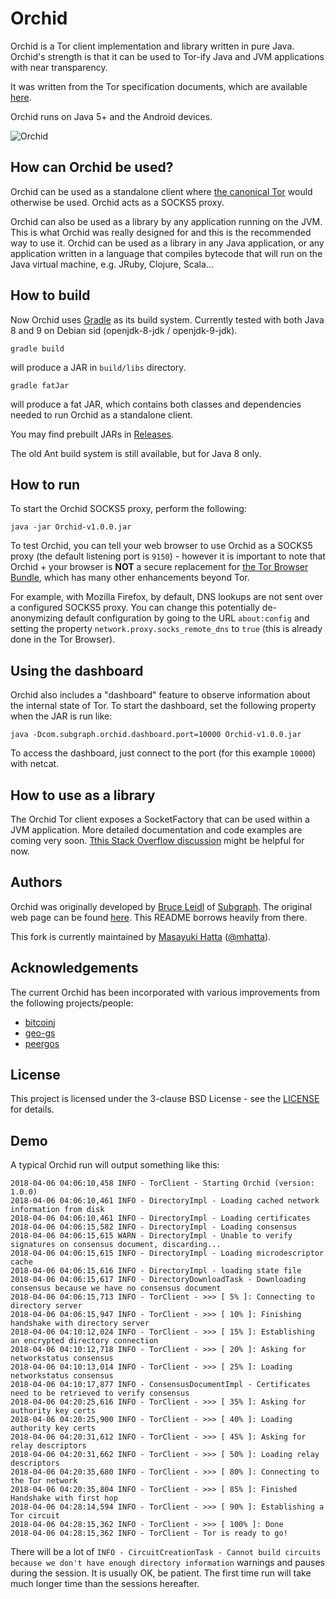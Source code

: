 Orchid
======

Orchid is a Tor client implementation and library written in pure Java.  Orchid's strength is that it can be used to Tor-ify Java and JVM applications with near transparency.

It was written from the Tor specification documents, which are available [here](https://www.torproject.org/docs/documentation.html.en#DesignDoc).

Orchid runs on Java 5+ and the Android devices.  

![Orchid](https://subgraph.com/img/orchidlogo1.png)

## How can Orchid be used?

Orchid can be used as a standalone client where [the canonical Tor](https://www.torproject.org/) would otherwise be used.  Orchid acts as a SOCKS5 proxy.

Orchid can also be used as a library by any application running on the JVM. This is what Orchid was really designed for and this is the recommended way to use it. Orchid can be used as a library in any Java application, or any application written in a language that compiles bytecode that will run on the Java virtual machine, e.g. JRuby, Clojure, Scala...

## How to build

Now Orchid uses [Gradle](https://gradle.org/) as its build system.  Currently tested with both Java 8 and 9 on Debian sid (openjdk-8-jdk / openjdk-9-jdk).

```
gradle build
```

will produce a JAR in `build/libs` directory.

```
gradle fatJar
```

will produce a fat JAR, which contains both classes and dependencies needed to run Orchid as a standalone client.

You may find prebuilt JARs in [Releases](https://github.com/mhatta/Orchid/releases).

The old Ant build system is still available, but for Java 8 only.

## How to run

To start the Orchid SOCKS5 proxy, perform the following:

```
java -jar Orchid-v1.0.0.jar
```

To test Orchid, you can tell your web browser to use Orchid as a SOCKS5 proxy (the default listening port is `9150`) - however it is important to note that Orchid + your browser is **NOT** a secure replacement for [the Tor Browser Bundle](https://www.torproject.org/projects/torbrowser.htm), which has many other enhancements beyond Tor.

For example, with Mozilla Firefox, by default, DNS lookups are not sent over a configured SOCKS5 proxy. You can change this potentially de-anonymizing default configuration by going to the URL `about:config` and setting the property `network.proxy.socks_remote_dns` to `true` (this is already done in the Tor Browser).

## Using the dashboard

Orchid also includes a "dashboard" feature to observe information about the internal state of Tor. To start the dashboard, set the following property when the JAR is run like:

```
java -Dcom.subgraph.orchid.dashboard.port=10000 Orchid-v1.0.0.jar
```

To access the dashboard, just connect to the port (for this example `10000`) with netcat.

## How to use as a library

The Orchid Tor client exposes a SocketFactory that can be used within a JVM application. More detailed documentation and code examples are coming very soon.  [Tthis Stack Overflow discussion](https://stackoverflow.com/questions/29171643/java-tor-lib-how-to-setup-orchid-tor-lib-with-java) might be helpful for now.

## Authors

Orchid was originally developed by [Bruce Leidl](https://github.com/brl) of [Subgraph](https://subgraph.com/).  The original web page can be found [here](https://subgraph.com/orchid/).  This README borrows heavily from there.

This fork is currently maintained by [Masayuki Hatta](http://about.me/mhatta) ([@mhatta](https://twitter.com/mhatta)).

## Acknowledgements

The current Orchid has been incorporated with various improvements from the following projects/people:

* [bitcoinj](https://github.com/bitcoinj)
* [geo-gs](https://github.com/geo-gs)
* [peergos](https://github.com/peergos)

## License

This project is licensed under the 3-clause BSD License - see the [LICENSE](LICENSE) for details.

## Demo

A typical Orchid run will output something like this:


```
2018-04-06 04:06:10,458 INFO - TorClient - Starting Orchid (version: 1.0.0)
2018-04-06 04:06:10,461 INFO - DirectoryImpl - Loading cached network information from disk
2018-04-06 04:06:10,461 INFO - DirectoryImpl - Loading certificates
2018-04-06 04:06:15,582 INFO - DirectoryImpl - Loading consensus
2018-04-06 04:06:15,615 WARN - DirectoryImpl - Unable to verify signatures on consensus document, discarding...
2018-04-06 04:06:15,615 INFO - DirectoryImpl - Loading microdescriptor cache
2018-04-06 04:06:15,616 INFO - DirectoryImpl - loading state file
2018-04-06 04:06:15,617 INFO - DirectoryDownloadTask - Downloading consensus because we have no consensus document
2018-04-06 04:06:15,713 INFO - TorClient - >>> [ 5% ]: Connecting to directory server
2018-04-06 04:06:15,947 INFO - TorClient - >>> [ 10% ]: Finishing handshake with directory server
2018-04-06 04:10:12,024 INFO - TorClient - >>> [ 15% ]: Establishing an encrypted directory connection
2018-04-06 04:10:12,718 INFO - TorClient - >>> [ 20% ]: Asking for networkstatus consensus
2018-04-06 04:10:13,014 INFO - TorClient - >>> [ 25% ]: Loading networkstatus consensus
2018-04-06 04:10:17,877 INFO - ConsensusDocumentImpl - Certificates need to be retrieved to verify consensus
2018-04-06 04:20:25,616 INFO - TorClient - >>> [ 35% ]: Asking for authority key certs
2018-04-06 04:20:25,900 INFO - TorClient - >>> [ 40% ]: Loading authority key certs
2018-04-06 04:20:31,612 INFO - TorClient - >>> [ 45% ]: Asking for relay descriptors
2018-04-06 04:20:31,662 INFO - TorClient - >>> [ 50% ]: Loading relay descriptors
2018-04-06 04:20:35,680 INFO - TorClient - >>> [ 80% ]: Connecting to the Tor network
2018-04-06 04:20:35,804 INFO - TorClient - >>> [ 85% ]: Finished Handshake with first hop
2018-04-06 04:28:14,594 INFO - TorClient - >>> [ 90% ]: Establishing a Tor circuit
2018-04-06 04:28:15,362 INFO - TorClient - >>> [ 100% ]: Done
2018-04-06 04:28:15,362 INFO - TorClient - Tor is ready to go!
```

There will be a lot of `INFO - CircuitCreationTask - Cannot build circuits because we don't have enough directory information` warnings and pauses during the session.  It is usually OK, be patient.  The first time run will take much longer time than the sessions hereafter.
